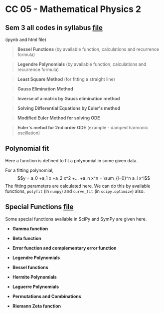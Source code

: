 # CC 05 - Mathematical Physics 2


## Sem 3 all codes in syllabus [file](sem3_all_codes.ipynb)
(ipynb and html file)

> **Bessel Functions** (by available function, calculations and recurrence formula)

> **Legendre Polynomials** (by available function, calculations and recurrence formula)

> **Least Square Method** (for fitting a straight line)

> **Gauss Elimination Method**

> **Inverse of a matrix by Gauss elimination method**

> **Solving Differential Equations by Euler's method**

> **Modified Euler Method for solving ODE**

> **Euler's metod for 2nd order ODE** (example - damped harmonic oscillation)

## Polynomial fit

Here a function is defined to fit a polynomial in some given data.

For a fitting polynomial, 
$$y = a_0 +a_1 x +a_2 x^2 +... +a_n x^n = \sum_{i=0}^n a_i x^i$$
The fitting parameters are calculated here. We can do this by available functions, `polyfit` (in `numpy`) and `curve_fit` (in `scipy.optimize`) also.


## Special Functions [file](Special_Functions_SKP.ipynb)

Some special functions available in SciPy and SymPy are given here.

* **Gamma function**
* **Beta function**
* **Error function and complementary error function**

* **Legendre Polynomials**
* **Bessel functions**
* **Hermite Polynomials**
* **Laguerre Polynomials**

* **Permutations and Combinations**
* **Riemann Zeta function**

